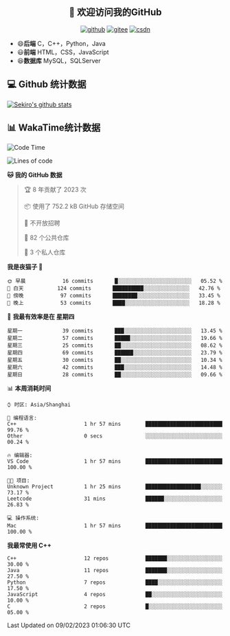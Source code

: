 <h2 align="center">👋 欢迎访问我的GitHub</h2>
<p align="center">
  <a href="https://666wxy666.github.io/"><img src="https://img.shields.io/badge/GitHub-24292e" alt="github"></a>
  <a href="https://gitee.com/wxy_666"><img src="https://img.shields.io/badge/Gitee-fe7300" alt="gitee"></a>
  <a href="https://blog.csdn.net/WXY_666"><img src="https://img.shields.io/badge/CSDN-cf000e" alt="csdn"></a>
</p>

- 😄**后端** C，C++，Python，Java
- 😃**前端** HTML，CSS，JavaScript
- 😆**数据库** MySQL，SQLServer

## 💻 Github 统计数据
[![Sekiro's github stats](https://github-readme-stats.vercel.app/api?username=666WXY666)](https://666wxy666.github.io/)

## 📊 WakaTime统计数据

<!--START_SECTION:waka-->
![Code Time](http://img.shields.io/badge/Code%20Time-1%2C444%20hrs%2046%20mins-blue)

![Lines of code](https://img.shields.io/badge/%E4%BB%8E%E3%80%8CHello%20World%E3%80%8D%E8%B5%B7%E6%88%91%E5%B7%B2%E7%BB%8F%E5%86%99%E4%BA%86--361%20Thousand%20%E8%A1%8C%E4%BB%A3%E7%A0%81-blue)

**🐱 我的 GitHub 数据** 

> 🏆 8 年贡献了 2023 次
 > 
> 📦  使用了 752.2 kB GitHub 存储空间 
 > 
> 🚫 不开放招聘
 > 
> 📜 82 个公共仓库 
 > 
> 🔑 3 个私人仓库  
 > 
**我是夜猫子 🦉** 

```text
🌞 早晨            16 commits       █░░░░░░░░░░░░░░░░░░░░░░░░   05.52 % 
🌆 白天           124 commits       ██████████░░░░░░░░░░░░░░░   42.76 % 
🌃 傍晚            97 commits       ████████░░░░░░░░░░░░░░░░░   33.45 % 
🌙 晚上            53 commits       ████░░░░░░░░░░░░░░░░░░░░░   18.28 % 

```
📅 **我最有效率是在 星期四** 

```text
星期一             39 commits       ███░░░░░░░░░░░░░░░░░░░░░░   13.45 % 
星期二             57 commits       █████░░░░░░░░░░░░░░░░░░░░   19.66 % 
星期三             25 commits       ██░░░░░░░░░░░░░░░░░░░░░░░   08.62 % 
星期四             69 commits       ██████░░░░░░░░░░░░░░░░░░░   23.79 % 
星期五             30 commits       ██░░░░░░░░░░░░░░░░░░░░░░░   10.34 % 
星期六             42 commits       ███░░░░░░░░░░░░░░░░░░░░░░   14.48 % 
星期日             28 commits       ██░░░░░░░░░░░░░░░░░░░░░░░   09.66 % 

```


📊 **本周消耗时间** 

```text
⌚︎ 时区: Asia/Shanghai

💬 编程语言: 
C++                      1 hr 57 mins        █████████████████████████   99.76 % 
Other                    0 secs              ░░░░░░░░░░░░░░░░░░░░░░░░░   00.24 % 

🔥 编辑器: 
VS Code                  1 hr 57 mins        █████████████████████████   100.00 % 

🐱‍💻 项目: 
Unknown Project          1 hr 25 mins        ██████████████████░░░░░░░   73.17 % 
Leetcode                 31 mins             ██████░░░░░░░░░░░░░░░░░░░   26.83 % 

💻 操作系统: 
Mac                      1 hr 57 mins        █████████████████████████   100.00 % 

```

**我最常使用 C++** 

```text
C++                      12 repos            ███████░░░░░░░░░░░░░░░░░░   30.00 % 
Java                     11 repos            ███████░░░░░░░░░░░░░░░░░░   27.50 % 
Python                   7 repos             ████░░░░░░░░░░░░░░░░░░░░░   17.50 % 
JavaScript               4 repos             ██░░░░░░░░░░░░░░░░░░░░░░░   10.00 % 
C                        2 repos             █░░░░░░░░░░░░░░░░░░░░░░░░   05.00 % 

```



 Last Updated on 09/02/2023 01:06:30 UTC
<!--END_SECTION:waka-->

<!--
**666WXY666/666WXY666** is a ✨ _special_ ✨ repository because its `README.md` (this file) appears on your GitHub profile.

Here are some ideas to get you started:

- 🔭 I’m currently working on ...
- 🌱 I’m currently learning ...
- 👯 I’m looking to collaborate on ...
- 🤔 I’m looking for help with ...
- 💬 Ask me about ...
- 📫 How to reach me: ...
- 😄 Pronouns: ...
- ⚡ Fun fact: ...
-->
